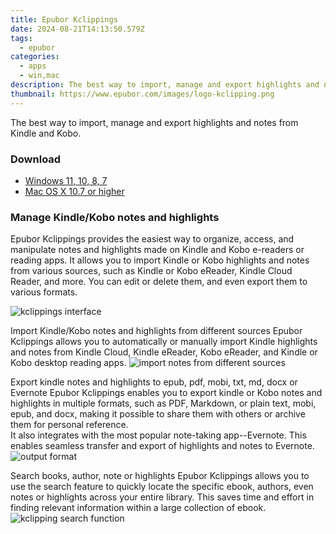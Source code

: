 ```yaml
---
title: Epubor Kclippings
date: 2024-08-21T14:13:50.579Z
tags: 
  - epubor
categories: 
  - apps
  - win,mac
description: The best way to import, manage and export highlights and notes from Kindle and Kobo.
thumbnail: https://www.epubor.com/images/logo-kclipping.png
---
```


The best way to import, manage and export highlights and notes from Kindle and Kobo.


### Download

- [Windows 11, 10, 8, 7](https://secure.2checkout.com/order/checkout.php?QTY=1&AFFILIATE=108875&CART=1&CARD=2&DESIGN_TYPE=2&CURRENCY=USD&ORDERSTYLE=nLWooJa5iLg=&PAY_TYPE=PAYPAL&PRODS=40935788&OPTIONS40935788=LicenseALife)
- [Mac OS X 10.7 or higher](https://secure.2checkout.com/order/checkout.php?QTY=1&AFFILIATE=108875&CART=1&CARD=2&DESIGN_TYPE=2&CURRENCY=USD&ORDERSTYLE=nLWooJa5iLg=&PAY_TYPE=PAYPAL&PRODS=40935810&OPTIONS40935810=LicenseALife)

### Manage Kindle/Kobo notes and highlights

Epubor Kclippings provides the easiest way to organize, access, and manipulate notes and highlights made on Kindle and Kobo e-readers or reading apps. It allows you to import Kindle or Kobo highlights and notes from various sources, such as Kindle or Kobo eReader, Kindle Cloud Reader, and more. You can edit or delete them, and even export them to various formats.

![kclippings interface](https://www.epubor.com/kclippings.htmlimages/klcipping-interface.png)

Import Kindle/Kobo notes and highlights from different sources Epubor Kclippings allows you to automatically or manually import Kindle highlights and notes from Kindle Cloud, Kindle eReader, Kobo eReader, and Kindle or Kobo desktop reading apps. ![import notes from different sources](https://www.epubor.com/images/import-note-different-source.png)

Export kindle notes and highlights to epub, pdf, mobi, txt, md, docx or Evernote Epubor Kclippings enables you to export kindle or Kobo notes and highlights in multiple formats, such as PDF, Markdown, or plain text, mobi, epub, and docx, making it possible to share them with others or archive them for personal reference.  
It also integrates with the most popular note-taking app--Evernote. This enables seamless transfer and export of highlights and notes to Evernote. ![output format](https://www.epubor.com/kclippings.htmlimages/kclippings-feature-export-format.png)

Search books, author, note or highlights Epubor Kclippings allows you to use the search feature to quickly locate the specific ebook, authors, even notes or highlights across your entire library. This saves time and effort in finding relevant information within a large collection of ebook. ![kclipping search function](https://www.epubor.com/images/search-author-highlights-1.png)